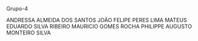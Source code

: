Grupo-4

ANDRESSA ALMEIDA DOS SANTOS
JOÃO FELIPE PERES LIMA
MATEUS EDUARDO SILVA RIBEIRO
MAURICIO GOMES ROCHA
PHILIPPE AUGUSTO MONTEIRO SILVA
